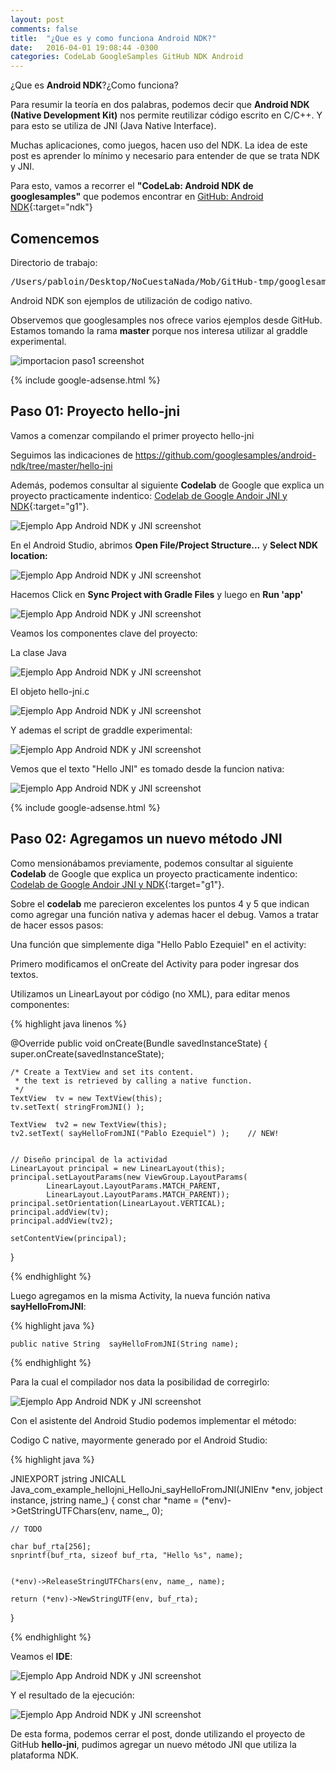 ```yaml
---
layout: post
comments: false
title:  "¿Que es y como funciona Android NDK?"
date:   2016-04-01 19:08:44 -0300
categories: CodeLab GoogleSamples GitHub NDK Android
---
```

¿Que es **Android NDK**?¿Como funciona?

Para resumir la teoría en dos palabras, podemos decir que **Android NDK (Native Development Kit)** nos permite reutilizar código escrito en C/C++. Y para esto se utiliza de JNI (Java Native Interface).

Muchas aplicaciones, como juegos, hacen uso del NDK. La idea de este post es aprender lo mínimo y necesario para entender de que se trata NDK y JNI.

Para esto, vamos a recorrer el **"CodeLab: Android NDK de googlesamples"** que podemos encontrar en [GitHub: Android NDK][github-android-ndk]{:target="ndk"}

## Comencemos

Directorio de trabajo:

<pre>
/Users/pabloin/Desktop/NoCuestaNada/Mob/GitHub-tmp/googlesamples/android-ndk
</pre>

Android NDK son ejemplos de utilización de codigo nativo.

Observemos que googlesamples nos ofrece varios ejemplos desde GitHub.
Estamos tomando la rama **master** porque nos interesa utilizar al graddle experimental.  

![importacion paso1 screenshot](/assets/post_005_googlesamples_android_ndk.png)

{% include google-adsense.html %} <br/>

## Paso 01: Proyecto hello-jni

Vamos a comenzar compilando el primer proyecto hello-jni

Seguimos las indicaciones de https://github.com/googlesamples/android-ndk/tree/master/hello-jni

Además, podemos consultar al siguiente **Codelab** de Google que explica un proyecto practicamente indentico:
[Codelab de Google Andoir JNI y NDK][google-codelab-link1]{:target="g1"}.

![Ejemplo App Android NDK y JNI screenshot](/assets/post_005_img2.png)

En el Android Studio, abrimos **Open File/Project Structure...** y **Select NDK location:**

![Ejemplo App Android NDK y JNI screenshot](/assets/post_005_img3.png)

Hacemos Click en **Sync Project with Gradle Files** y luego en **Run 'app'**

![Ejemplo App Android NDK y JNI screenshot](/assets/post_005_img4.png)

Veamos los componentes clave del proyecto:

La clase Java

![Ejemplo App Android NDK y JNI screenshot](/assets/post_005_img5.png)

El objeto hello-jni.c

![Ejemplo App Android NDK y JNI screenshot](/assets/post_005_img6.png)

Y ademas el script de graddle experimental:

![Ejemplo App Android NDK y JNI screenshot](/assets/post_005_img7.png)

Vemos que el texto "Hello JNI" es tomado desde la funcion nativa:

![Ejemplo App Android NDK y JNI screenshot](/assets/post_005_img8.png)

{% include google-adsense.html %} <br/>

## Paso 02: Agregamos un nuevo método JNI

Como mensionábamos previamente, podemos consultar al siguiente **Codelab** de Google que explica un proyecto practicamente indentico: [Codelab de Google Andoir JNI y NDK][google-codelab-link1]{:target="g1"}.

Sobre el **codelab** me parecieron excelentes los puntos 4 y 5 que indican como agregar una función nativa y ademas hacer el debug. Vamos a tratar de hacer essos pasos:


Una función que simplemente diga "Hello Pablo Ezequiel" en el activity:

Primero modificamos el onCreate del Activity para poder ingresar dos textos.

Utilizamos un LinearLayout por código (no XML), para editar menos componentes:

{% highlight java linenos %}

@Override
public void onCreate(Bundle savedInstanceState)
{
    super.onCreate(savedInstanceState);

    /* Create a TextView and set its content.
     * the text is retrieved by calling a native function.
     */
    TextView  tv = new TextView(this);
    tv.setText( stringFromJNI() );

    TextView  tv2 = new TextView(this);
    tv2.setText( sayHelloFromJNI("Pablo Ezequiel") );    // NEW!


    // Diseño principal de la actividad
    LinearLayout principal = new LinearLayout(this);
    principal.setLayoutParams(new ViewGroup.LayoutParams(
            LinearLayout.LayoutParams.MATCH_PARENT,
            LinearLayout.LayoutParams.MATCH_PARENT));
    principal.setOrientation(LinearLayout.VERTICAL);
    principal.addView(tv);
    principal.addView(tv2);

    setContentView(principal);

}

{% endhighlight %}

Luego agregamos en la misma Activity, la nueva función nativa **sayHelloFromJNI**:

{% highlight java %}

    public native String  sayHelloFromJNI(String name);

{% endhighlight %}

Para la cual el compilador nos data la posibilidad de corregirlo:

![Ejemplo App Android NDK y JNI screenshot](/assets/post_005_img9.png)

Con el asistente del Android Studio podemos implementar el método:

Codigo C native, mayormente generado por el Android Studio:

{% highlight java %}

JNIEXPORT jstring JNICALL
Java_com_example_hellojni_HelloJni_sayHelloFromJNI(JNIEnv *env, jobject instance, jstring name_) {
    const char *name = (*env)->GetStringUTFChars(env, name_, 0);

    // TODO

    char buf_rta[256];
    snprintf(buf_rta, sizeof buf_rta, "Hello %s", name);


    (*env)->ReleaseStringUTFChars(env, name_, name);

    return (*env)->NewStringUTF(env, buf_rta);
}

{% endhighlight %}

Veamos el **IDE**:

![Ejemplo App Android NDK y JNI screenshot](/assets/post_005_img10.png)

Y el resultado de la ejecución:

![Ejemplo App Android NDK y JNI screenshot](/assets/post_005_img11.png)

De esta forma, podemos cerrar el post, donde utilizando el proyecto de GitHub **hello-jni**, pudimos agregar un nuevo método JNI que utiliza la plataforma NDK.






[github-android-ndk]:    https://github.com/googlesamples/android-ndk
[google-codelab-link1]:  https://codelabs.developers.google.com/codelabs/android-studio-jni/index.html

